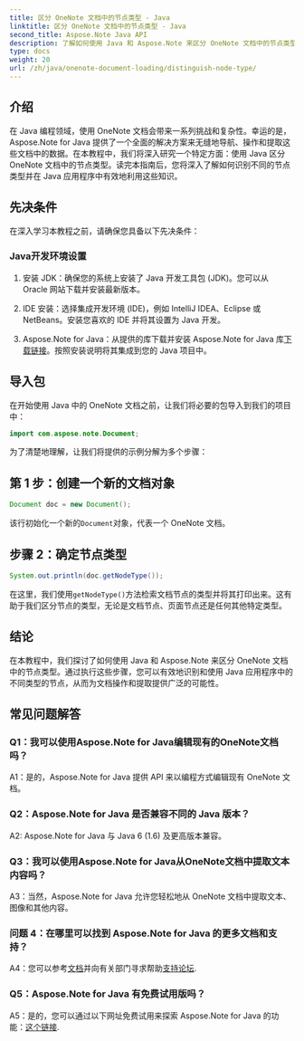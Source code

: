 ```yaml
---
title: 区分 OneNote 文档中的节点类型 - Java
linktitle: 区分 OneNote 文档中的节点类型 - Java
second_title: Aspose.Note Java API
description: 了解如何使用 Java 和 Aspose.Note 来区分 OneNote 文档中的节点类型。探索无缝集成的分步指南和常见问题解答。
type: docs
weight: 20
url: /zh/java/onenote-document-loading/distinguish-node-type/
---
```

## 介绍

在 Java 编程领域，使用 OneNote 文档会带来一系列挑战和复杂性。幸运的是，Aspose.Note for Java 提供了一个全面的解决方案来无缝地导航、操作和提取这些文档中的数据。在本教程中，我们将深入研究一个特定方面：使用 Java 区分 OneNote 文档中的节点类型。读完本指南后，您将深入了解如何识别不同的节点类型并在 Java 应用程序中有效地利用这些知识。

## 先决条件

在深入学习本教程之前，请确保您具备以下先决条件：

### Java开发环境设置

1. 安装 JDK：确保您的系统上安装了 Java 开发工具包 (JDK)。您可以从 Oracle 网站下载并安装最新版本。

2. IDE 安装：选择集成开发环境 (IDE)，例如 IntelliJ IDEA、Eclipse 或 NetBeans。安装您喜欢的 IDE 并将其设置为 Java 开发。

3.  Aspose.Note for Java：从提供的库下载并安装 Aspose.Note for Java 库[下载链接](https://releases.aspose.com/note/java/)。按照安装说明将其集成到您的 Java 项目中。

## 导入包

在开始使用 Java 中的 OneNote 文档之前，让我们将必要的包导入到我们的项目中：

```java
import com.aspose.note.Document;
```

为了清楚地理解，让我们将提供的示例分解为多个步骤：

## 第 1 步：创建一个新的文档对象

```java
Document doc = new Document();
```

该行初始化一个新的`Document`对象，代表一个 OneNote 文档。

## 步骤 2：确定节点类型

```java
System.out.println(doc.getNodeType());
```

在这里，我们使用`getNodeType()`方法检索文档节点的类型并将其打印出来。这有助于我们区分节点的类型，无论是文档节点、页面节点还是任何其他特定类型。

## 结论

在本教程中，我们探讨了如何使用 Java 和 Aspose.Note 来区分 OneNote 文档中的节点类型。通过执行这些步骤，您可以有效地识别和使用 Java 应用程序中的不同类型的节点，从而为文档操作和提取提供广泛的可能性。

## 常见问题解答

### Q1：我可以使用Aspose.Note for Java编辑现有的OneNote文档吗？

A1：是的，Aspose.Note for Java 提供 API 来以编程方式编辑现有 OneNote 文档。

### Q2：Aspose.Note for Java 是否兼容不同的 Java 版本？

A2: Aspose.Note for Java 与 Java 6 (1.6) 及更高版本兼容。

### Q3：我可以使用Aspose.Note for Java从OneNote文档中提取文本内容吗？

A3：当然，Aspose.Note for Java 允许您轻松地从 OneNote 文档中提取文本、图像和其他内容。

### 问题 4：在哪里可以找到 Aspose.Note for Java 的更多文档和支持？

 A4：您可以参考[文档](https://reference.aspose.com/note/java/)并向有关部门寻求帮助[支持论坛](https://forum.aspose.com/c/note/28).

### Q5：Aspose.Note for Java 有免费试用版吗？

 A5：是的，您可以通过以下网址免费试用来探索 Aspose.Note for Java 的功能：[这个链接](https://releases.aspose.com/).
